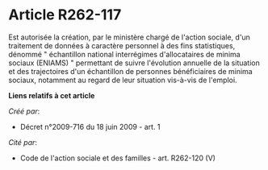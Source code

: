 # Article R262-117

Est autorisée la création, par le ministère chargé de l'action sociale, d'un traitement de données à caractère personnel à
des fins statistiques, dénommé " échantillon national interrégimes d'allocataires de minima sociaux (ENIAMS) " permettant de
suivre l'évolution annuelle de la situation et des trajectoires d'un échantillon de personnes bénéficiaires de minima
sociaux, notamment au regard de leur situation vis-à-vis de l'emploi.

**Liens relatifs à cet article**

_Créé par_:

  - Décret n°2009-716 du 18 juin 2009 - art. 1

_Cité par_:

  - Code de l'action sociale et des familles - art. R262-120 (V)
